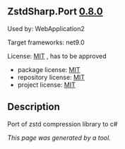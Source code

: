ZstdSharp.Port [0.8.0](https://www.nuget.org/packages/ZstdSharp.Port/0.8.0)
--------------------

Used by: WebApplication2

Target frameworks: net9.0

License: [MIT](../../../../licenses/mit) , has to be approved

- package license: [MIT](https://licenses.nuget.org/MIT) 
- repository license: [MIT](https://github.com/oleg-st/ZstdSharp.git) 
- project license: [MIT](https://github.com/oleg-st/ZstdSharp) 

Description
-----------
Port of zstd compression library to c#

*This page was generated by a tool.*